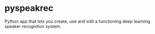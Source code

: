 # pyspeakrec
Python app that lets you create, use and edit a functioning deep learning speaker recognition system.
